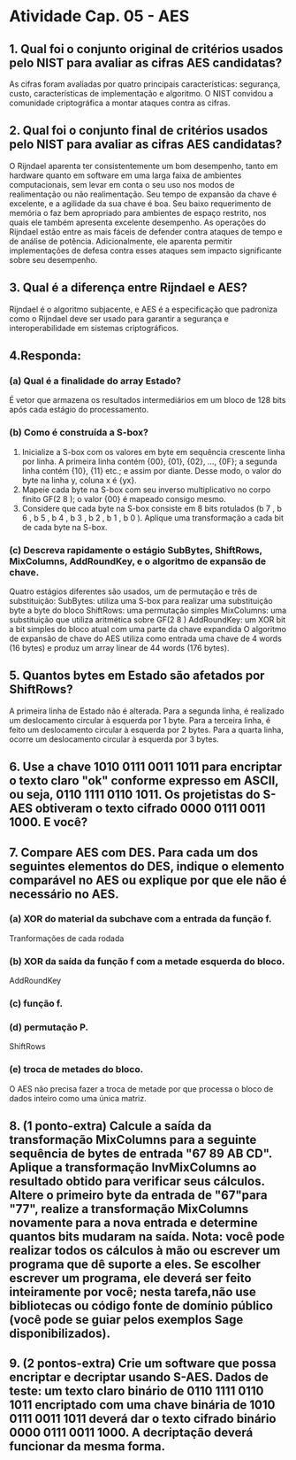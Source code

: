 # Atividade Cap. 05 - AES

## 1. Qual foi o conjunto original de critérios usados pelo NIST para avaliar as cifras AES candidatas?
As cifras foram avaliadas por quatro principais características: segurança, custo, características de implementação e algoritmo. O NIST
convidou a comunidade criptográfica a montar ataques contra as cifras.

## 2. Qual foi o conjunto final de critérios usados pelo NIST para avaliar as cifras AES candidatas?
O Rijndael aparenta ter consistentemente um bom desempenho, tanto em hardware quanto em software em uma larga faixa de ambientes computacionais, sem levar em conta o seu uso nos modos de realimentação ou não realimentação. Seu tempo de expansão da chave é excelente, e a agilidade da sua chave é boa. Seu baixo requerimento de memória o faz bem apropriado para ambientes de espaço restrito, nos quais ele também apresenta excelente desempenho. As operações do Rijndael estão entre as mais fáceis de defender contra ataques de tempo e de análise de potência. Adicionalmente, ele aparenta permitir implementações de defesa contra esses ataques sem impacto significante sobre seu desempenho.

## 3. Qual é a diferença entre Rijndael e AES?
Rijndael é o algoritmo subjacente, e AES é a especificação que padroniza como o Rijndael deve ser usado para garantir a segurança e interoperabilidade em sistemas criptográficos.

## 4.Responda:
### (a) Qual é a finalidade do array Estado?
É vetor que armazena os resultados intermediários em um bloco de 128 bits após cada estágio do processamento.
### (b) Como é construída a S-box?
1. Inicialize a S-box com os valores em byte em sequência crescente linha por linha. A primeira linha contém {00}, {01}, {02}, ..., {0F}; a segunda linha contém {10}, {11} etc.; e assim por diante. Desse modo, o valor
do byte na linha y, coluna x é {yx}.
2. Mapeie cada byte na S-box com seu inverso multiplicativo no corpo finito GF(2 8 ); o valor {00} é mapeado consigo mesmo.
3. Considere que cada byte na S-box consiste em 8 bits rotulados (b 7 , b 6 , b 5 , b 4 , b 3 , b 2 , b 1 , b 0 ). Aplique uma transformação a cada bit de cada byte na S-box.
### (c) Descreva rapidamente o estágio SubBytes, ShiftRows, MixColumns, AddRoundKey, e o algoritmo de expansão de chave.
Quatro estágios diferentes são usados, um de permutação e três de substituição:
SubBytes: utiliza uma S-box para realizar uma substituição byte a byte do bloco
ShiftRows: uma permutação simples
MixColumns: uma substituição que utiliza aritmética sobre GF(2 8 )
AddRoundKey: um XOR bit a bit simples do bloco atual com uma parte da chave expandida
O algoritmo de expansão de chave do AES utiliza como entrada uma chave de 4 words (16 bytes) e produz um array linear de 44 words (176 bytes).
## 5. Quantos bytes em Estado são afetados por ShiftRows?
A primeira linha de Estado não é alterada. Para a segunda linha, é realizado um
deslocamento circular à esquerda por 1 byte. Para a terceira linha, é feito um deslocamento circular à esquerda
por 2 bytes. Para a quarta linha, ocorre um deslocamento circular à esquerda por 3 bytes.

## 6. Use a chave 1010 0111 0011 1011 para encriptar o texto claro "ok" conforme expresso em ASCII, ou seja, 0110 1111 0110 1011. Os projetistas do S-AES obtiveram o texto cifrado 0000 0111 0011 1000. E você?

## 7. Compare AES com DES. Para cada um dos seguintes elementos do DES, indique o elemento comparável no AES ou explique por que ele não é necessário no AES.
### (a) XOR do material da subchave com a entrada da função f.
Tranformações de cada rodada
### (b) XOR da saída da função f com a metade esquerda do bloco.
AddRoundKey
### (c) função f.

### (d) permutação P.
ShiftRows
### (e) troca de metades do bloco.
O AES não precisa fazer a troca de metade por que processa o bloco de dados inteiro como uma única matriz.

## 8. (1 ponto-extra) Calcule a saída da transformação MixColumns para a seguinte sequência de bytes de entrada "67 89 AB CD". Aplique a transformação InvMixColumns ao resultado obtido para verificar seus cálculos. Altere o primeiro byte da entrada de "67"para "77", realize a transformação MixColumns novamente para a nova entrada e determine quantos bits mudaram na saída. Nota: você pode realizar todos os cálculos à mão ou escrever um programa que dê suporte a eles. Se escolher escrever um programa, ele deverá ser feito inteiramente por você; nesta tarefa,não use bibliotecas ou código fonte de domínio público (você pode se guiar pelos exemplos Sage disponibilizados).

## 9. (2 pontos-extra) Crie um software que possa encriptar e decriptar usando S-AES. Dados de teste: um texto claro binário de 0110 1111 0110 1011 encriptado com uma chave binária de 1010 0111 0011 1011 deverá dar o texto cifrado binário 0000 0111 0011 1000. A decriptação deverá funcionar da mesma forma.
